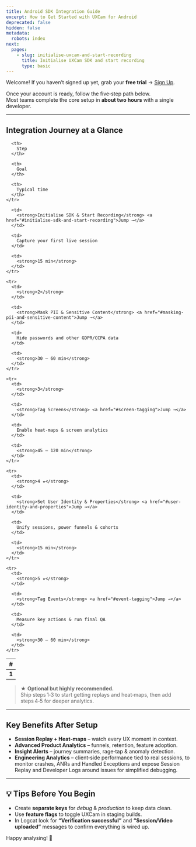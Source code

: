 ```yaml
---
title: Android SDK Integration Guide
excerpt: How to Get Started with UXCam for Android
deprecated: false
hidden: false
metadata:
  robots: index
next:
  pages:
    - slug: initialise-uxcam-and-start-recording
      title: Initialise UXCam SDK and start recording
      type: basic
---
```

Welcome! If you haven’t signed up yet, grab your **free trial** → [Sign Up](https://app.uxcam.com/signup).

Once your account is ready, follow the five‑step path below.\
Most teams complete the core setup in **about two hours** with a single developer.

***

## Integration Journey at a Glance

<Table align={["left","left","left","left"]}>
  <thead>
    <tr>
      <th>
        #
      </th>

      <th>
        Step
      </th>

      <th>
        Goal
      </th>

      <th>
        Typical time
      </th>
    </tr>
  </thead>

  <tbody>
    <tr>
      <td>
        <strong>1</strong>
      </td>

      <td>
        <strong>Initialise SDK & Start Recording</strong> <a href="#initialise-sdk-and-start-recording">Jump →</a>
      </td>

      <td>
        Capture your first live session
      </td>

      <td>
        <strong>15 min</strong>
      </td>
    </tr>

    <tr>
      <td>
        <strong>2</strong>
      </td>

      <td>
        <strong>Mask PII & Sensitive Content</strong> <a href="#masking-pii-and-sensitive-content">Jump →</a>
      </td>

      <td>
        Hide passwords and other GDPR/CCPA data
      </td>

      <td>
        <strong>30 – 60 min</strong>
      </td>
    </tr>

    <tr>
      <td>
        <strong>3</strong>
      </td>

      <td>
        <strong>Tag Screens</strong> <a href="#screen-tagging">Jump →</a>
      </td>

      <td>
        Enable heat‑maps & screen analytics
      </td>

      <td>
        <strong>45 – 120 min</strong>
      </td>
    </tr>

    <tr>
      <td>
        <strong>4 ★</strong>
      </td>

      <td>
        <strong>Set User Identity & Properties</strong> <a href="#user-identity-and-properties">Jump →</a>
      </td>

      <td>
        Unify sessions, power funnels & cohorts
      </td>

      <td>
        <strong>15 min</strong>
      </td>
    </tr>

    <tr>
      <td>
        <strong>5 ★</strong>
      </td>

      <td>
        <strong>Tag Events</strong> <a href="#event-tagging">Jump →</a>
      </td>

      <td>
        Measure key actions & run final QA
      </td>

      <td>
        <strong>30 – 60 min</strong>
      </td>
    </tr>
  </tbody>
</Table>

> ★ **Optional but highly recommended.**\
> Ship steps 1‑3 to start getting replays and heat‑maps, then add steps 4‑5 for deeper analytics.

***

## Key Benefits After Setup

* **Session Replay + Heat‑maps** – watch every UX moment in context.
* **Advanced Product Analytics** – funnels, retention, feature adoption.
* **Insight Alerts** – journey summaries, rage‑tap & anomaly detection.
* **Engineering Analytics** – client‑side performance tied to real sessions, to monitor crashes, ANRs and Handled Exceptions and expose Session Replay and Developer Logs around issues for simplified debugging.

***

## 💡 Tips Before You Begin

* Create **separate keys** for *debug* & *production* to keep data clean.
* Use **feature flags** to toggle UXCam in staging builds.
* In Logcat look for **“Verification successful”** and **“Session/Video uploaded”** messages to confirm everything is wired up.

Happy analysing! 🎉
